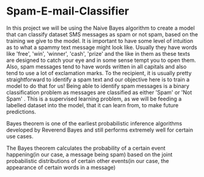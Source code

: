 # Spam-E-mail-Classifier
In this project we will be using the Naive Bayes algorithm to create a model that can classify dataset SMS messages as spam or not spam, based on the training we give to the model. It is important to have some level of intuition as to what a spammy text message might look like. Usually they have words like 'free', 'win', 'winner', 'cash', 'prize' and the like in them as these texts are designed to catch your eye and in some sense tempt you to open them. Also, spam messages tend to have words written in all capitals and also tend to use a lot of exclamation marks. To the recipient, it is usually pretty straightforward to identify a spam text and our objective here is to train a model to do that for us!  Being able to identify spam messages is a binary classification problem as messages are classified as either 'Spam' or 'Not Spam' . This is a supervised learning problem, as we will be feeding a labelled dataset into the model, that it can learn from, to make future predictions.  
   
Bayes theorem is one of the earliest probabilistic inference algorithms developed by Reverend Bayes and still performs extremely well for certain use cases.

The Bayes theorem calculates the probability of a certain event happening(in our case, a message being spam) based on the joint probabilistic distributions of certain other events(in our case, the appearance of certain words in a message)
   
   
